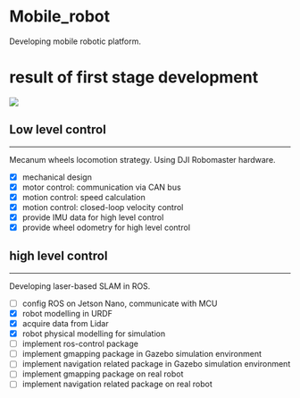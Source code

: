 # Mobile_robot

Developing mobile robotic platform.

# result of first stage development  
![](pics/01.gif)

## Low level control
---
Mecanum wheels locomotion strategy. Using DJI Robomaster hardware.

- [x] mechanical design
- [x] motor control: communication via CAN bus
- [x] motion control: speed calculation
- [x] motion control: closed-loop velocity control
- [x] provide IMU data for high level control
- [x] provide wheel odometry for high level control

## high level control
---
Developing laser-based SLAM in ROS.

- [ ] config ROS on Jetson Nano, communicate with MCU
- [x] robot modelling in URDF
- [x] acquire data from Lidar
- [x] robot physical modelling for simulation
- [ ] implement ros-control package
- [ ] implement gmapping package in Gazebo simulation environment
- [ ] implement navigation related package in Gazebo simulation environment
- [ ] implement gmapping package on real robot
- [ ] implement navigation related package on real robot
